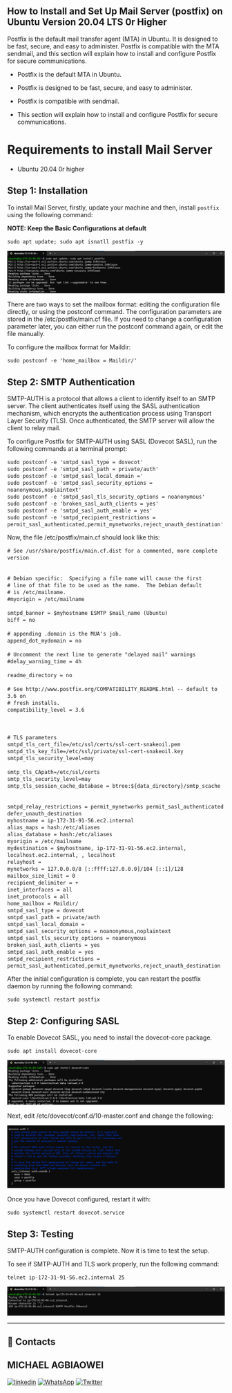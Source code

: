 
## **How to Install and Set Up Mail Server (postfix) on Ubuntu Version 20.04 LTS 0r Higher**

Postfix is the default mail transfer agent (MTA) in Ubuntu. It is designed to be fast, secure, and easy to administer. Postfix is compatible with the MTA sendmail, and this section will explain how to install and configure Postfix for secure communications.

- Postfix is the default MTA in Ubuntu.

- Postfix is designed to be fast, secure, and easy to administer.
- Postfix is compatible with sendmail.
- This section will explain how to install and configure Postfix for secure communications.

# **Requirements to install Mail Server**

- Ubuntu 20.04 0r higher

## **Step 1: Installation**

To install Mail Server, firstly, update your machine and then, install `postfix` using the following command:

**NOTE: Keep the Basic Configurations at default**

    sudo apt update; sudo apt isnatll postfix -y

![](./assets/1.png)

There are two ways to set the mailbox format: editing the configuration file directly, or using the postconf command. The configuration parameters are stored in the /etc/postfix/main.cf file. If you need to change a configuration parameter later, you can either run the postconf command again, or edit the file manually.

To configure the mailbox format for Maildir:

    sudo postconf -e 'home_mailbox = Maildir/'

## **Step 2: SMTP Authentication**
SMTP-AUTH is a protocol that allows a client to identify itself to an SMTP server. The client authenticates itself using the SASL authentication mechanism, which encrypts the authentication process using Transport Layer Security (TLS). Once authenticated, the SMTP server will allow the client to relay mail.

To configure Postfix for SMTP-AUTH using SASL (Dovecot SASL), run the following commands at a terminal prompt:

    sudo postconf -e 'smtpd_sasl_type = dovecot'
    sudo postconf -e 'smtpd_sasl_path = private/auth'
    sudo postconf -e 'smtpd_sasl_local_domain ='
    sudo postconf -e 'smtpd_sasl_security_options = noanonymous,noplaintext'
    sudo postconf -e 'smtpd_sasl_tls_security_options = noanonymous'
    sudo postconf -e 'broken_sasl_auth_clients = yes'
    sudo postconf -e 'smtpd_sasl_auth_enable = yes'
    sudo postconf -e 'smtpd_recipient_restrictions = permit_sasl_authenticated,permit_mynetworks,reject_unauth_destination'

Now, the file /etc/postfix/main.cf should look like this:

    # See /usr/share/postfix/main.cf.dist for a commented, more complete version


    # Debian specific:  Specifying a file name will cause the first
    # line of that file to be used as the name.  The Debian default
    # is /etc/mailname.
    #myorigin = /etc/mailname

    smtpd_banner = $myhostname ESMTP $mail_name (Ubuntu)
    biff = no

    # appending .domain is the MUA's job.
    append_dot_mydomain = no

    # Uncomment the next line to generate "delayed mail" warnings
    #delay_warning_time = 4h

    readme_directory = no

    # See http://www.postfix.org/COMPATIBILITY_README.html -- default to 3.6 on
    # fresh installs.
    compatibility_level = 3.6



    # TLS parameters
    smtpd_tls_cert_file=/etc/ssl/certs/ssl-cert-snakeoil.pem
    smtpd_tls_key_file=/etc/ssl/private/ssl-cert-snakeoil.key
    smtpd_tls_security_level=may

    smtp_tls_CApath=/etc/ssl/certs
    smtp_tls_security_level=may
    smtp_tls_session_cache_database = btree:${data_directory}/smtp_scache


    smtpd_relay_restrictions = permit_mynetworks permit_sasl_authenticated defer_unauth_destination
    myhostname = ip-172-31-91-56.ec2.internal
    alias_maps = hash:/etc/aliases
    alias_database = hash:/etc/aliases
    myorigin = /etc/mailname
    mydestination = $myhostname, ip-172-31-91-56.ec2.internal, localhost.ec2.internal, , localhost
    relayhost =
    mynetworks = 127.0.0.0/8 [::ffff:127.0.0.0]/104 [::1]/128
    mailbox_size_limit = 0
    recipient_delimiter = +
    inet_interfaces = all
    inet_protocols = all
    home_mailbox = Maildir/
    smtpd_sasl_type = dovecot
    smtpd_sasl_path = private/auth
    smtpd_sasl_local_domain =
    smtpd_sasl_security_options = noanonymous,noplaintext
    smtpd_sasl_tls_security_options = noanonymous
    broken_sasl_auth_clients = yes
    smtpd_sasl_auth_enable = yes
    smtpd_recipient_restrictions = permit_sasl_authenticated,permit_mynetworks,reject_unauth_destination

After the initial configuration is complete, you can restart the postfix daemon by running the following command:

    sudo systemctl restart postfix

## **Step 2: Configuring SASL** ##

To enable Dovecot SASL, you need to install the dovecot-core package.

    sudo apt install dovecot-core

![](./assets/11.png)

Next, edit /etc/dovecot/conf.d/10-master.conf and change the following:

![](./assets/12.png)

Once you have Dovecot configured, restart it with:

    sudo systemctl restart dovecot.service

## **Step 3: Testing**
SMTP-AUTH configuration is complete. Now it is time to test the setup.

To see if SMTP-AUTH and TLS work properly, run the following command:

    telnet ip-172-31-91-56.ec2.internal 25

![](./assets/Screenshot%202023-05-26%20025629.png)

---

## 🔗 Contacts

## MICHAEL AGBIAOWEI

[![linkedin](https://img.shields.io/badge/linkedin-0A66C2?style=for-the-badge&logo=linkedin&logoColor=white)](https://www.linkedin.com/in/maiempire/)
[![WhatsApp](https://img.shields.io/badge/WhatsApp-25D366?style=for-the-badge&logo=whatsapp&logoColor=white)](https://wa.me/2348089440108)
[![Twitter](https://img.shields.io/badge/Twitter-1DA1F2?style=for-the-badge&logo=Twitter&logoColor=white)](https://twitter.com/michaelagbiaow2)